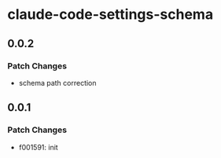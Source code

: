 # claude-code-settings-schema

## 0.0.2

### Patch Changes

- schema path correction

## 0.0.1

### Patch Changes

- f001591: init
